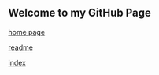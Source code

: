## Welcome to my GitHub Page

[home page](https://ismccarthy.github.io/home.md)

[readme](https://github.com/ismccarthy/ismccarthy.github.io/README.md)

[index](https://github.com/ismccarthy/ismccarthy.github.io/index.md)

